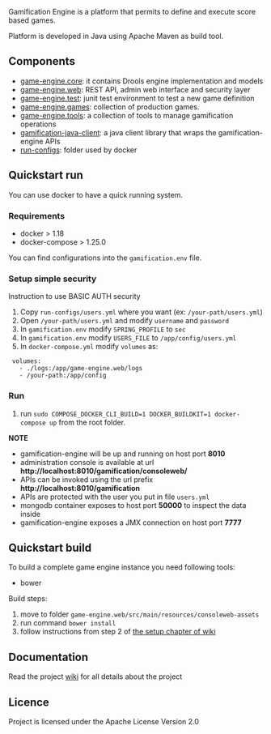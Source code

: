 Gamification Engine is a platform that permits to define and execute score based games.

Platform is developed in Java using Apache Maven as build tool.

## Components
* [game-engine.core](game-engine.core): it contains Drools engine implementation and models
* [game-engine.web](game-engine.web): REST API, admin web interface and security layer
* [game-engine.test](game-engine.test): junit test environment to test a new game definition
* [game-engine.games](game-engine.games): collection of production games.
* [game-engine.tools](game-engine.tools): a collection of tools to manage gamification operations 
* [gamification-java-client](gamification-java-client): a java client library that wraps the gamification-engine APIs
* [run-configs](run-configs): folder used by docker


## Quickstart run

You can use docker to have a quick running system.

### Requirements

* docker > 1.18
* docker-compose > 1.25.0
   

You can find configurations into the `gamification.env` file.

### Setup simple security

Instruction to use BASIC AUTH security

1. Copy `run-configs/users.yml` where you want (ex: `/your-path/users.yml`)
2. Open `/your-path/users.yml` and modify `username` and `password`
3. In `gamification.env` modify `SPRING_PROFILE` to `sec`
4. In `gamification.env` modify `USERS_FILE` to `/app/config/users.yml`
5. In `docker-compose.yml` modify `volumes` as:
```
 volumes:
   - ./logs:/app/game-engine.web/logs
   - /your-path:/app/config
```

### Run

1. run `sudo COMPOSE_DOCKER_CLI_BUILD=1 DOCKER_BUILDKIT=1 docker-compose up` from the root folder.

**NOTE**
* gamification-engine will be up and running on host port **8010** 
* administration console is available at url **http://localhost:8010/gamification/consoleweb/**
* APIs can be invoked using the url prefix **http://localhost:8010/gamification**
* APIs are protected with the user you put in file `users.yml`
* mongodb container exposes to host port **50000** to inspect the data inside
* gamification-engine exposes a JMX connection on host port **7777**


## Quickstart build

To build a complete game engine instance you need following tools: 
* bower

Build steps:
1. move to folder `game-engine.web/src/main/resources/consoleweb-assets`
2. run command `bower install`
3. follow instructions from step 2 of [the setup chapter of wiki](https://github.com/smartcommunitylab/smartcampus.gamification/wiki/Setup#build) 

## Documentation
Read the project [wiki](https://github.com/smartcommunitylab/smartcampus.gamification/wiki) for all details about the project

## Licence
Project is licensed under the Apache License Version 2.0
